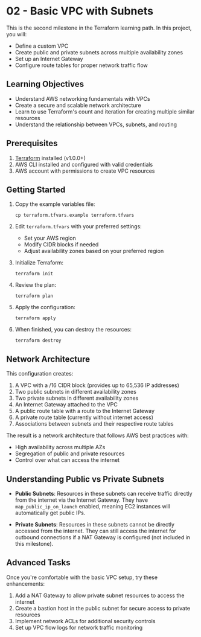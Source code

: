 # 02 - Basic VPC with Subnets

This is the second milestone in the Terraform learning path. In this project, you will:
- Define a custom VPC
- Create public and private subnets across multiple availability zones
- Set up an Internet Gateway
- Configure route tables for proper network traffic flow

## Learning Objectives

- Understand AWS networking fundamentals with VPCs
- Create a secure and scalable network architecture
- Learn to use Terraform's count and iteration for creating multiple similar resources
- Understand the relationship between VPCs, subnets, and routing

## Prerequisites

1. [Terraform](https://www.terraform.io/downloads.html) installed (v1.0.0+)
2. AWS CLI installed and configured with valid credentials
3. AWS account with permissions to create VPC resources

## Getting Started

1. Copy the example variables file:
   ```
   cp terraform.tfvars.example terraform.tfvars
   ```

2. Edit `terraform.tfvars` with your preferred settings:
   - Set your AWS region
   - Modify CIDR blocks if needed
   - Adjust availability zones based on your preferred region

3. Initialize Terraform:
   ```
   terraform init
   ```

4. Review the plan:
   ```
   terraform plan
   ```

5. Apply the configuration:
   ```
   terraform apply
   ```

6. When finished, you can destroy the resources:
   ```
   terraform destroy
   ```

## Network Architecture

This configuration creates:

1. A VPC with a /16 CIDR block (provides up to 65,536 IP addresses)
2. Two public subnets in different availability zones
3. Two private subnets in different availability zones
4. An Internet Gateway attached to the VPC
5. A public route table with a route to the Internet Gateway
6. A private route table (currently without internet access)
7. Associations between subnets and their respective route tables

The result is a network architecture that follows AWS best practices with:
- High availability across multiple AZs
- Segregation of public and private resources
- Control over what can access the internet

## Understanding Public vs Private Subnets

- **Public Subnets**: Resources in these subnets can receive traffic directly from the internet via the Internet Gateway. They have `map_public_ip_on_launch` enabled, meaning EC2 instances will automatically get public IPs.

- **Private Subnets**: Resources in these subnets cannot be directly accessed from the internet. They can still access the internet for outbound connections if a NAT Gateway is configured (not included in this milestone).

## Advanced Tasks

Once you're comfortable with the basic VPC setup, try these enhancements:

1. Add a NAT Gateway to allow private subnet resources to access the internet
2. Create a bastion host in the public subnet for secure access to private resources
3. Implement network ACLs for additional security controls
4. Set up VPC flow logs for network traffic monitoring


